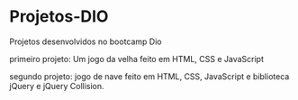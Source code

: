 # Projetos-DIO
Projetos desenvolvidos no bootcamp Dio

primeiro projeto: Um jogo da velha feito em HTML, CSS e JavaScript

segundo projeto: jogo de nave feito em HTML, CSS, JavaScript e biblioteca jQuery e jQuery Collision.